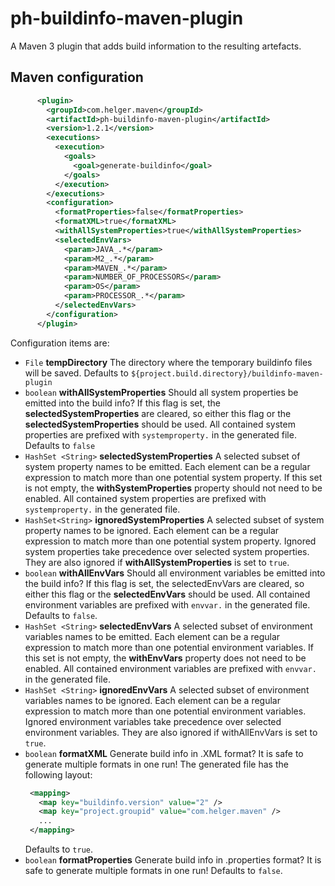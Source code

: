 ph-buildinfo-maven-plugin
=========================

A Maven 3 plugin that adds build information to the resulting artefacts.

## Maven configuration
```xml
      <plugin>
        <groupId>com.helger.maven</groupId>
        <artifactId>ph-buildinfo-maven-plugin</artifactId>
        <version>1.2.1</version>
        <executions>
          <execution>
            <goals>
              <goal>generate-buildinfo</goal>
            </goals>
          </execution>
        </executions>
        <configuration>
          <formatProperties>false</formatProperties>
          <formatXML>true</formatXML>
          <withAllSystemProperties>true</withAllSystemProperties>
          <selectedEnvVars>
            <param>JAVA_.*</param>
            <param>M2_.*</param>
            <param>MAVEN_.*</param>
            <param>NUMBER_OF_PROCESSORS</param>
            <param>OS</param>
            <param>PROCESSOR_.*</param>
          </selectedEnvVars>
        </configuration>
      </plugin>
```

Configuration items are:

  * `File` **tempDirectory** 
     The directory where the temporary buildinfo files will be saved. 
     Defaults to `${project.build.directory}/buildinfo-maven-plugin`
  * `boolean` **withAllSystemProperties** 
     Should all system properties be emitted into the build info? 
     If this flag is set, the **selectedSystemProperties** are cleared, so either this flag or
     the **selectedSystemProperties** should be used. All contained system properties are prefixed with
     `systemproperty.` in the generated file. Defaults to `false`
  * `HashSet <String>` **selectedSystemProperties** 
     A selected subset of system property names 
     to be emitted. Each element can be a regular expression to match more than one potential 
     system property. If this set is not empty, the **withSystemProperties** property should not 
     need to be enabled. All contained system properties are prefixed with `systemproperty.`
     in the generated file.
  * `HashSet<String>` **ignoredSystemProperties** 
     A selected subset of system property names 
     to be ignored. Each element can be a regular expression to match more than one potential system
     property. Ignored system properties take precedence over selected system properties. 
     They are also ignored if **withAllSystemProperties** is set to `true`.
  * `boolean` **withAllEnvVars**
     Should all environment variables be emitted into the build info? If this flag is set, 
     the selectedEnvVars are cleared, so either this flag or the **selectedEnvVars** should be used.
     All contained environment variables are prefixed with `envvar.` in the generated file.
     Defaults to `false`.
  * `HashSet <String>` **selectedEnvVars**
     A selected subset of environment variables names to be emitted. Each element can be 
     a regular expression to match more than one potential environment variables. 
     If this set is not empty, the **withEnvVars** property does not need to be enabled.
     All contained environment variables are prefixed with `envvar.` in the generated file.
  * `HashSet <String>` **ignoredEnvVars**
     A selected subset of environment variables names to be ignored. Each element can be a 
     regular expression to match more than one potential environment variables. Ignored 
     environment variables take precedence over selected environment variables. 
     They are also ignored if withAllEnvVars is set to `true`.
  * `boolean` **formatXML**
     Generate build info in .XML format? It is safe to generate multiple formats in one run!
     The generated file has the following layout:
     ```xml      
      <mapping>
        <map key="buildinfo.version" value="2" />
        <map key="project.groupid" value="com.helger.maven" />
        ...
      </mapping>
     ```
     Defaults to `true`.
  * `boolean` **formatProperties**
     Generate build info in .properties format? It is safe to generate multiple formats in one run!
     Defaults to `false`.
